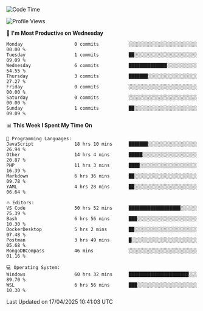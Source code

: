 <!--START_SECTION:waka-->
![Code Time](http://img.shields.io/badge/Code%20Time-4%2C662%20hrs-blue)

![Profile Views](http://img.shields.io/badge/Profile%20Views-1-blue)

📅 **I'm Most Productive on Wednesday** 

```text
Monday                   0 commits           ░░░░░░░░░░░░░░░░░░░░░░░░░   00.00 % 
Tuesday                  1 commits           ██░░░░░░░░░░░░░░░░░░░░░░░   09.09 % 
Wednesday                6 commits           ██████████████░░░░░░░░░░░   54.55 % 
Thursday                 3 commits           ███████░░░░░░░░░░░░░░░░░░   27.27 % 
Friday                   0 commits           ░░░░░░░░░░░░░░░░░░░░░░░░░   00.00 % 
Saturday                 0 commits           ░░░░░░░░░░░░░░░░░░░░░░░░░   00.00 % 
Sunday                   1 commits           ██░░░░░░░░░░░░░░░░░░░░░░░   09.09 % 
```


📊 **This Week I Spent My Time On** 

```text
💬 Programming Languages: 
JavaScript               18 hrs 10 mins      ███████░░░░░░░░░░░░░░░░░░   26.94 % 
Other                    14 hrs 4 mins       █████░░░░░░░░░░░░░░░░░░░░   20.87 % 
PHP                      11 hrs 3 mins       ████░░░░░░░░░░░░░░░░░░░░░   16.39 % 
Markdown                 6 hrs 36 mins       ██░░░░░░░░░░░░░░░░░░░░░░░   09.78 % 
YAML                     4 hrs 28 mins       ██░░░░░░░░░░░░░░░░░░░░░░░   06.64 % 

🔥 Editors: 
VS Code                  50 hrs 52 mins      ███████████████████░░░░░░   75.39 % 
Bash                     6 hrs 56 mins       ███░░░░░░░░░░░░░░░░░░░░░░   10.30 % 
DockerDesktop            5 hrs 2 mins        ██░░░░░░░░░░░░░░░░░░░░░░░   07.48 % 
Postman                  3 hrs 49 mins       █░░░░░░░░░░░░░░░░░░░░░░░░   05.68 % 
MongoDBCompass           46 mins             ░░░░░░░░░░░░░░░░░░░░░░░░░   01.16 % 

💻 Operating System: 
Windows                  60 hrs 32 mins      ██████████████████████░░░   89.70 % 
WSL                      6 hrs 56 mins       ███░░░░░░░░░░░░░░░░░░░░░░   10.30 % 
```


 Last Updated on 17/04/2025 10:41:03 UTC
<!--END_SECTION:waka-->

